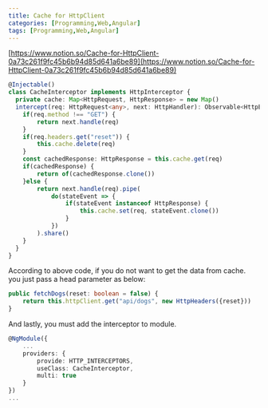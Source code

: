 ```yaml
---
title: Cache for HttpClient
categories: [Programming,Web,Angular]
tags: [Programming,Web,Angular]
---
```


[https://www.notion.so/Cache-for-HttpClient-0a73c261f9fc45b6b94d85d641a6be89](https://www.notion.so/Cache-for-HttpClient-0a73c261f9fc45b6b94d85d641a6be89)


```typescript
@Injectable()
class CacheInterceptor implements HttpInterceptor {
  private cache: Map<HttpRequest, HttpResponse> = new Map()
  intercept(req: HttpRequest<any>, next: HttpHandler): Observable<HttpEvent<any>>{
    if(req.method !== "GET") {
        return next.handle(req)
    }
    if(req.headers.get("reset")) {
        this.cache.delete(req)
    }
    const cachedResponse: HttpResponse = this.cache.get(req)
    if(cachedResponse) {
        return of(cachedResponse.clone())
    }else {
        return next.handle(req).pipe(
            do(stateEvent => {
                if(stateEvent instanceof HttpResponse) {
                    this.cache.set(req, stateEvent.clone())
                }
            })
        ).share()
    }
  }    
}
```


According to above code, if you do not want to get the data from cache. you just pass a head parameter as below:


```typescript
public fetchDogs(reset: boolean = false) {
    return this.httpClient.get("api/dogs", new HttpHeaders({reset}))
}
```


And lastly, you must add the interceptor to module.


```typescript
@NgModule({
    ...
    providers: {
        provide: HTTP_INTERCEPTORS,
        useClass: CacheInterceptor,
        multi: true
    }
})
...
```

